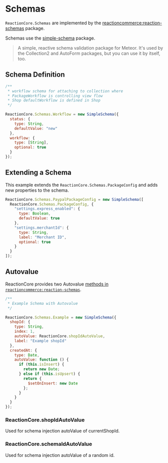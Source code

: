 # Schemas
`ReactionCore.Schemas` are implemented by the [reactioncommerce:reaction-schemas](https://github.com/reactioncommerce/reaction/tree/development/packages/reaction-schemas) package.

Schemas use the [simple-schema](https://github.com/aldeed/meteor-simple-schema) package.

> A simple, reactive schema validation package for Meteor. It's used by the Collection2 and AutoForm packages, but you can use it by itself, too.

## Schema Definition

```js
/**
 * workflow schema for attaching to collection where
 * PackageWorkflow is controlling view flow
 * Shop defaultWorkflow is defined in Shop
 */

ReactionCore.Schemas.Workflow = new SimpleSchema({
  status: {
    type: String,
    defaultValue: "new"
  },
  workflow: {
    type: [String],
    optional: true
  }
});
```

## Extending a Schema
This example extends the `ReactionCore.Schemas.PackageConfig` and adds new properties to the schema.

```js
ReactionCore.Schemas.PaypalPackageConfig = new SimpleSchema([
  ReactionCore.Schemas.PackageConfig, {
    "settings.express_enabled": {
      type: Boolean,
      defaultValue: true
    },
    "settings.merchantId": {
      type: String,
      label: "Merchant ID",
      optional: true
    }
  }
]);
```

## Autovalue
ReactionCore provides two Autovalue [methods in `reactioncommerce:reaction-schemas`](https://github.com/reactioncommerce/reaction/blob/e9ddd6dee16573a86c30179b4f3427913b47287d/packages/reaction-schemas/common/globals.js).

```js
/**
 * Example Schema with Autovalue
 */

ReactionCore.Schemas.Example = new SimpleSchema({
  shopId: {
    type: String,
    index: 1,
    autoValue: ReactionCore.shopIdAutoValue,
    label: "Example shopId"
  },
  createdAt: {
    type: Date,
    autoValue: function () {
      if (this.isInsert) {
        return new Date;
      } else if (this.isUpsert) {
        return {
          $setOnInsert: new Date
        };
      }
    }
  }
});
```

### ReactionCore.shopIdAutoValue
Used for schema injection autoValue of currentShopId.

### ReactionCore.schemaIdAutoValue
Used for schema injection autoValue of a random id.
